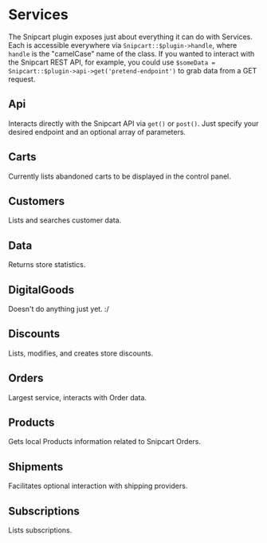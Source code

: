 # Services

The Snipcart plugin exposes just about everything it can do with Services. Each is accessible everywhere via `Snipcart::$plugin->handle`, where `handle` is the "camelCase" name of the class. If you wanted to interact with the Snipcart REST API, for example, you could use `$someData = Snipcart::$plugin->api->get('pretend-endpoint')` to grab data from a GET request.

## Api

Interacts directly with the Snipcart API via `get()` or `post()`. Just specify your desired endpoint and an optional array of parameters.

## Carts

Currently lists abandoned carts to be displayed in the control panel.

## Customers

Lists and searches customer data.

## Data

Returns store statistics.

## DigitalGoods

Doesn't do anything just yet. :/

## Discounts

Lists, modifies, and creates store discounts.

## Orders

Largest service, interacts with Order data.

## Products

Gets local Products information related to Snipcart Orders.

## Shipments

Facilitates optional interaction with shipping providers.

## Subscriptions

Lists subscriptions.

